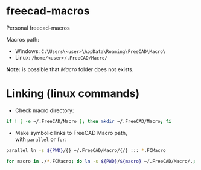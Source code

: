 # freecad-macros
Personal freecad-macros

Macros path:
- Windows: `C:\Users\<user>\AppData\Roaming\FreeCAD\Macro\`
- Linux: `/home/<user>/.FreeCAD/Macro/`

**Note:** is possible that _Macro_ folder does not exists.

Linking (linux commands)
========================
- Check macro directory:
```bash
if ! [ -e ~/.FreeCAD/Macro ]; then mkdir ~/.FreeCAD/Macro; fi
```

- Make symbolic links to FreeCAD Macro path,  
with `parallel` or `for`:
```bash
parallel ln -s ${PWD}/{} ~/.FreeCAD/Macro/{/} ::: *.FCMacro
```
```bash
for macro in ./*.FCMacro; do ln -s ${PWD}/${macro} ~/.FreeCAD/Macro/.; done
```
